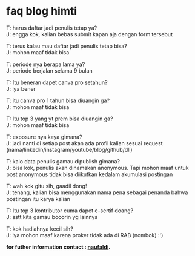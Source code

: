 # faq blog himti

T: harus daftar jadi penulis tetap ya?\
J: engga kok, kalian bebas submit kapan aja dengan form tersebut

T: terus kalau mau daftar jadi penulis tetap bisa?\
J: mohon maaf tidak bisa

T: periode nya berapa lama ya?\
J: periode berjalan selama 9 bulan

T: Itu beneran dapet canva pro setahun?\
J: iya bener

T: itu canva pro 1 tahun bisa diuangin ga?\
J: mohon maaf tidak bisa

T: Itu top 3 yang yt prem bisa diuangin ga?\
J: mohon maaf tidak bisa

T: exposure nya kaya gimana?\
J: jadi nanti di setiap post akan ada profil kalian sesuai request (nama/linkedin/instagram/youtube/blog/github/dll)

T: kalo data penulis gamau dipublish gimana?\
J: bisa kok, penulis akan dinamakan anonymous. Tapi mohon maaf untuk post anonymous tidak bisa diikutkan kedalam akumulasi postingan

T: wah kok gitu sih, gaadil dong!\
J: tenang, kalian bisa menggunakan nama pena sebagai penanda bahwa postingan itu karya kalian

T: Itu top 3 kontributor cuma dapet e-sertif doang?\
J: sstt kita gamau bocorin yg lainnya

T: kok hadiahnya kecil sih?\
J: iya mohon maaf karena proker tidak ada di RAB (nombok) :')

**for futher information contact : [naufaldi](https://wa.me/6289638065793?text=mau+nanya+tentang+blog+dong).**
